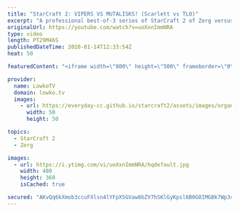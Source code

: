 ```yaml
---
title: "StarCraft 2: VIPERS VS MUTALISKS! (Scarlett vs TLO)"
excerpt: "A professional best-of-3 series of StarCraft 2 of Zerg versus Zerg between TLO and Scarlett. In this series we see Scarlett focusing very clearly on playing defensively. TLO decides to try and end the games relatively early. Vipers versus Mutalisk battles happen on World of Sleepers.  The future of StarCraft"
originalUrl: https://youtube.com/watch?v=uoXxnImmNRA
type: video
length: PT29M46S
publishedDateTime: 2020-01-14T12:33:54Z
heat: 50

featuredContent: "<iframe width=\"800\" height=\"500\" frameborder=\"0\" src=\"https://www.youtube.com/embed/uoXxnImmNRA\" allow=\"accelerometer; autoplay; encrypted-media; gyroscope; picture-in-picture\" allowfullscreen></iframe>"

provider:
  name: LowkoTV
  domain: lowko.tv
  images:
    - url: https://everyday-cc.github.io/starcraft2/assets/images/organizations/lowko.tv-50x50.jpg
      width: 50
      height: 50

topics:
  - StarCraft 2
  - Zerg

images:
  - url: https://i.ytimg.com/vi/uoXxnImmNRA/hqdefault.jpg
    width: 480
    height: 360
    isCached: true

secured: "AKvQq6kXmob3ccuFXlsn4lYFpX5GVaw8bZV7hSKlGyKpsl6B0G8IMGBk7Wp34yJs4sX74RaAS2nGZhVfZI3wpE7YnyV/JVGski2DeyFmXPrA58r+ZebutL+5FlWCSq/D4EFMRp9G2ZgAxSDb6JIQqH/vba6u0mEpzWeYO4vBqoLwnA91rtyeh25TcdEufbshaoph4CE2NISuES1VpAwen7AMZxuf7NL5CzCB50ATV8Y0l91EhZfzJiW9ZTqwb13c7DyKAYw04JRR0rz7skTVfHdyuMTFC8x0KhM5j04kQ7SAwvbPQywiAlfNesdlGHVemR9sl0JqVOCw7i5B4t3s84WgNNdEI0DMpODA8xmKZ4Bs6nrOUbIlqKCA2yIDwIwcqRxd7gzyt/zcRRUHVIkjPEMim3N0Xy4QdcPObZyx7Fk=;JBP+mmOdew6EUxo2GuFubQ=="
---
```


